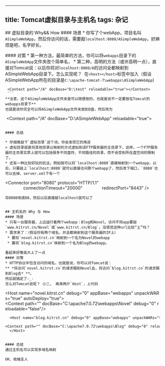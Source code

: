 ---------------------
title: Tomcat虚拟目录与主机名
tags: 杂记
---------------------

## 虚拟目录的 Why&& How
#### 场景
* 你写了个webApp，项目名叫`ASimpleWebApp`，然后你访问的话，需要敲`localhost:8080/ASimpleWebApp`，好麻烦是吧，名字好长。

#### 对策
* 第一种方法，最简单的方法，你可以将`webapps`目录下的`ASimpleWebApp`文件夹改个简单名，
* 第二种，高明的方法（或许高明一点），直接对Tomcat说：以后你将对`localhost:8080/A`的访问全都映射到ASimpleWebApp目录下。怎么实现呢？
 在`<host></host>`标签中加入（假设ASimpleWebApp所在的目录是`C:\apache-tomcat-7\webapps\ASimpleWebApp`)
```
 <Context path="/A" docBase="D:\test" reloadable="true"></Context>
 ```
**注意，这个ASimpleWebApp文件夹是可以随便放的，也就是说不一定要放在Tomcat的webapps目录下**
也就是说你完全可以将ASimpleWebApp文件夹放到D盘，然后改为
```
 <Context path="/A" docBase="D:\ASimpleWebApp" reloadable="true"></Context>
```

#### 总结

* 仔细推敲下`虚拟目录`这个词，你会发现它的用途
> 虚拟目录就是将其他目录以映射的方式虚拟到该FTP服务器的主目录下，这样，一个FTP服务器的主目录实质上就可以包括很多不同盘符、不同路径的目录，而不会受到所在盘空间的限制了。
* 还有一种比较好玩的玩法，例如我可以将`localhost:8080`直接映射到一个webapp，以后，只要敲上`localhost:8080`就可以直接访问那个webapp了，然后改下端口，`8080`也可以去掉，server.xml下有一个
```
<Connector port="8080" protocol="HTTP/1.1"
               connectionTimeout="20000"
               redirectPort="8443" />
```
将8080改成80，然后以后直接敲localhost就可以了


## 主机名的 Why 与 How
#### 场景
* 只有一台服务器，上边运行着两个webapp：Blog和Novel。访问不同app要敲`www.kitrst.cn/Novel`或`www.kitrst.cn/Blog`。没感觉这种url比较“土”吗？
* 需求来了：（假设你有两个域名，并且都映射到这个服务器的IP上）
 * 要将`novel.kitrst.cn`映射到一个名为Novel的webapp
 * 要将`blog.kitrst.cn`映射到一个名为Blog的webapp。
 
看起来好像高大上了一点
#### 对策
* HTTP协议中包含访问的域名，也就是说，你可以对Tomcat说：
** *将访问`novel.kitrst.cn`的请求踢到Novel去，将访问`blog.kitrst.cn`的请求踢到Blog去* **。
然后就搞定了-_-
怎么对Tomcat说呢？ 小二， 再来两斤`Host`，上代码
```
<Host name="novel.kitrst.cn" debug="0" appBase="webapps" unpackWARs="true" autoDeploy="true">
        <Context path="" docBase="C:\apache7.0.72\webapps\Novel" debug="0" reloadable="false"/>
      </Host>

      <Host name="blog.kitrst.cn" debug="0" appBase="webapps" unpackWARs="true" autoDeploy="true">
        <Context path="" docBase="C:\apache7.0.72\webapps\Blog" debug="0" reloadable="false"/>
      </Host>
```

#### 总结
通过主机名可以实现多域名映射

OK，收摊走人

